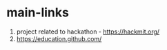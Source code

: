 # main-links

1. project related to hackathon - https://hackmit.org/
2. https://education.github.com/
